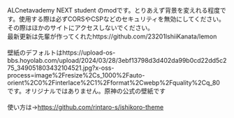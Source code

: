 ALCnetavademy NEXT student のmodです。とりあえず背景を変えれる程度です。使用する際は必ずCORSやCSPなどのセキュリティを無効にしてください。その際はほかのサイトにアクセスしないでください。<br>最新更新は先輩が作ってくれたhttps://github.com/23201IshiiKanata/lemon <br><br>壁紙のデフォルトはhttps://upload-os-bbs.hoyolab.com/upload/2024/03/28/3ebf13798d3d402da99b0cd22dd5c275_349051803432104521.jpg?x-oss-process=image%2Fresize%2Cs_1000%2Fauto-orient%2C0%2Finterlace%2C1%2Fformat%2Cwebp%2Fquality%2Cq_80
です。オリジナルではありません。原神の公式の壁紙です<br><br>
使い方は→https://github.com/rintaro-s/ishikoro-theme

